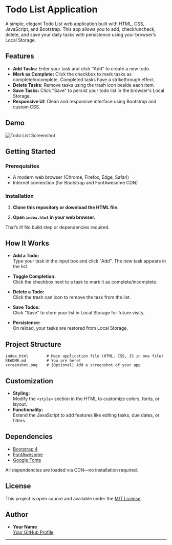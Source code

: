 # Todo List Application

A simple, elegant Todo List web application built with HTML, CSS, JavaScript, and Bootstrap. This app allows you to add, check/uncheck, delete, and save your daily tasks with persistence using your browser’s Local Storage.

## Features

- **Add Tasks:** Enter your task and click "Add" to create a new todo.
- **Mark as Complete:** Click the checkbox to mark tasks as complete/incomplete. Completed tasks have a strikethrough effect.
- **Delete Tasks:** Remove tasks using the trash icon beside each item.
- **Save Tasks:** Click "Save" to persist your todo list in the browser's Local Storage.
- **Responsive UI:** Clean and responsive interface using Bootstrap and custom CSS.

## Demo

![Todo List Screenshot](screenshot.png) <!-- Add your screenshot image here -->

## Getting Started

### Prerequisites

- A modern web browser (Chrome, Firefox, Edge, Safari)
- Internet connection (for Bootstrap and FontAwesome CDN)

### Installation

1. **Clone this repository or download the HTML file.**

2. **Open `index.html` in your web browser.**

That’s it! No build step or dependencies required.

## How It Works

- **Add a Todo:**  
  Type your task in the input box and click "Add". The new task appears in the list.

- **Toggle Completion:**  
  Click the checkbox next to a task to mark it as complete/incomplete.

- **Delete a Todo:**  
  Click the trash can icon to remove the task from the list.

- **Save Todos:**  
  Click "Save" to store your list in Local Storage for future visits.

- **Persistence:**  
  On reload, your tasks are restored from Local Storage.

## Project Structure

```
index.html        # Main application file (HTML, CSS, JS in one file)
README.md         # You are here!
screenshot.png    # (Optional) Add a screenshot of your app
```

## Customization

- **Styling:**  
  Modify the `<style>` section in the HTML to customize colors, fonts, or layout.
- **Functionality:**  
  Extend the JavaScript to add features like editing tasks, due dates, or filters.

## Dependencies

- [Bootstrap 4](https://getbootstrap.com/)
- [FontAwesome](https://fontawesome.com/)
- [Google Fonts](https://fonts.google.com/)

All dependencies are loaded via CDN—no installation required.

## License

This project is open source and available under the [MIT License](LICENSE).

## Author

- **Your Name**  
  [Your GitHub Profile](https://github.com/Sivaji007)
  

---

